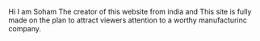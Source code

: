 Hi I am Soham The creator of this website from india and This site is fully made on the plan to attract viewers attention to a worthy manufacturinc company.
